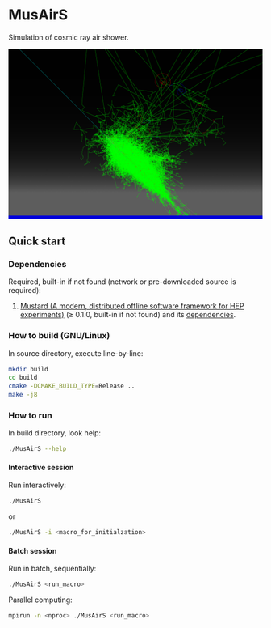 # MusAirS

Simulation of cosmic ray air shower.

![MusAirS](document/picture/proton_shower.png "A proton shower.")

## Quick start

### Dependencies

Required, built-in if not found (network or pre-downloaded source is required):

1. [Mustard (A modern, distributed offline software framework for HEP experiments)](https://github.com/zhao-shihan/Mustard) (≥ 0.1.0, built-in if not found) and its [dependencies](https://github.com/zhao-shihan/Mustard?tab=readme-ov-file#dependencies).

### How to build (GNU/Linux)

In source directory, execute line-by-line:
```sh
mkdir build
cd build
cmake -DCMAKE_BUILD_TYPE=Release ..
make -j8
```

### How to run

In build directory, look help:
```sh
./MusAirS --help
```

#### Interactive session

Run interactively:
```sh
./MusAirS
```
or
```sh
./MusAirS -i <macro_for_initialzation>
```

#### Batch session

Run in batch, sequentially:
```sh
./MusAirS <run_macro>
```
Parallel computing:
```sh
mpirun -n <nproc> ./MusAirS <run_macro>
```
